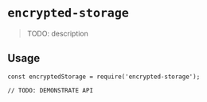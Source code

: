# `encrypted-storage`

> TODO: description

## Usage

```
const encryptedStorage = require('encrypted-storage');

// TODO: DEMONSTRATE API
```

